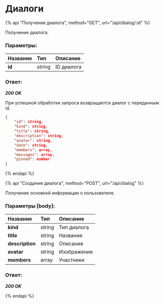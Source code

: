 # Диалоги

{% api "Получение диалога", method="GET", url="/api/dialog/:id" %}

Получение диалога.

### Параметры:

| Название   | Тип     | Описание                    |
| :--------- | :------ | :-------------------------- |
| **id**  | string  | ID диалога          |


### Ответ:
***200 OK***

При успешной обработки запроса возвращается диалог с переданным id.

```json
{
	"id": string,
	"kind": string,
	"title": string,
	"description": string,
	"avatar": string,
	"date": string,
	"members": array,
	"messages": array,
	"pinned": number
}
```
{% endapi %}

{% api "Создание диалога", method="POST", url="/api/dialog" %}

Получение основной информации о пользователе.

### Параметры [body]:

| Название      | Тип     | Описание                    |
| :---------    | :------ | :-------------------------- |
| **kind**     | string  | Тип диалога         |
| **title**  | string  | Название         |
| **description**      | string  | Описание      |
| **avatar**      | string  | Изображение      |
| **members**      | array  | Участники     |



### Ответ:
***200 OK***

{% endapi %}



